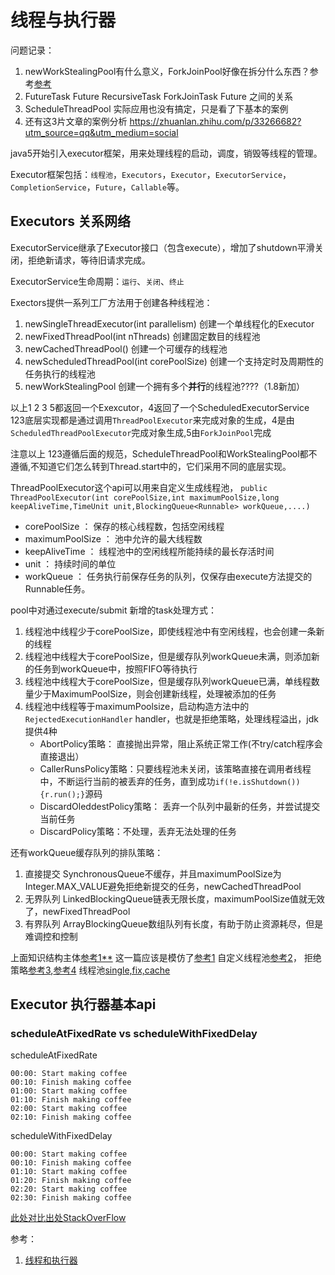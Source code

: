 # 线程与执行器

问题记录：
1. newWorkStealingPool有什么意义，ForkJoinPool好像在拆分什么东西？参考[参考](http://blog.dyngr.com/blog/2016/09/15/java-forkjoinpool-internals/)
2. FutureTask Future RecursiveTask ForkJoinTask Future 之间的关系
3. ScheduleThreadPool 实际应用也没有搞定，只是看了下基本的案例
4. 还有这3片文章的案例分析 https://zhuanlan.zhihu.com/p/33266682?utm_source=qq&utm_medium=social

java5开始引入executor框架，用来处理线程的启动，调度，销毁等线程的管理。

Executor框架包括：`线程池`，`Executors`，`Executor`，`ExecutorService`，
`CompletionService`，`Future`，`Callable`等。

## Executors 关系网络
ExecutorService继承了Executor接口（包含execute），增加了shutdown平滑关闭，拒绝新请求，等待旧请求完成。

ExecutorService生命周期：`运行`、`关闭`、`终止`

Exectors提供一系列工厂方法用于创建各种线程池：
1. newSingleThreadExecutor(int parallelism)   创建一个单线程化的Executor
2. newFixedThreadPool(int nThreads)           创建固定数目的线程池
3. newCachedThreadPool()                      创建一个可缓存的线程池
4. newScheduledThreadPool(int corePoolSize)   创建一个支持定时及周期性的任务执行的线程池
5. newWorkStealingPool                        创建一个拥有多个**并行**的线程池????（1.8新加）

以上1 2 3 5都返回一个Exexcutor，4返回了一个ScheduledExecutorService <br/>
123底层实现都是通过调用`ThreadPoolExecutor`来完成对象的生成，4是由`ScheduledThreadPoolExecutor`完成对象生成,5由`ForkJoinPool`完成

注意以上 123遵循后面的规范，ScheduleThreadPool和WorkStealingPool都不遵循,不知道它们怎么转到Thread.start中的，它们采用不同的底层实现。

ThreadPoolExecutor这个api可以用来自定义生成线程池，
`public ThreadPoolExecutor(int corePoolSize,int maximumPoolSize,long keepAliveTime,TimeUnit unit,BlockingQueue<Runnable> workQueue,....)`
* corePoolSize ：    保存的核心线程数，包括空闲线程
* maximumPoolSize ： 池中允许的最大线程数
* keepAliveTime ：   线程池中的空闲线程所能持续的最长存活时间
* unit ：            持续时间的单位
* workQueue ：       任务执行前保存任务的队列，仅保存由execute方法提交的Runnable任务。

pool中对通过execute/submit 新增的task处理方式：
1. 线程池中线程少于corePoolSize，即使线程池中有空闲线程，也会创建一条新的线程
2. 线程池中线程大于corePoolSize，但是缓存队列workQueue未满，则添加新的任务到workQueue中，按照FIFO等待执行
3. 线程池中线程大于corePoolSize，但是缓存队列workQueue已满，单线程数量少于MaximumPoolSize，则会创建新线程，处理被添加的任务
4. 线程池中线程等于maximumPoolsize，启动构造方法中的`RejectedExecutionHandler` handler，也就是拒绝策略，处理线程溢出，jdk提供4种
    * AbortPolicy策略： 直接抛出异常，阻止系统正常工作(不try/catch程序会直接退出）
    * CallerRunsPolicy策略：只要线程池未关闭，该策略直接在调用者线程中，不断运行当前的被丢弃的任务，直到成功`if(!e.isShutdown()){r.run();}`源码
    * DiscardOleddestPolicy策略： 丢弃一个队列中最新的任务，并尝试提交当前任务
    * DiscardPolicy策略：不处理，丢弃无法处理的任务

还有workQueue缓存队列的排队策略：
1. 直接提交  SynchronousQueue不缓存，并且maximumPoolSize为Integer.MAX_VALUE避免拒绝新提交的任务，newCachedThreadPool
2. 无界队列  LinkedBlockingQueue链表无限长度，maximumPoolSize值就无效了，newFixedThreadPool
3. 有界队列  ArrayBlockingQueue数组队列有长度，有助于防止资源耗尽，但是难调控和控制

上面知识结构主体[参考1**](https://blog.csdn.net/ns_code/article/details/17465497)
这一篇应该是模仿了[参考1](https://blog.csdn.net/kouwoo/article/details/48788867)
自定义线程池[参考2](https://blog.csdn.net/ns_code/article/details/17465497)，
拒绝策略[参考3](https://blog.csdn.net/chao_19/article/details/74055255),[参考4](https://blog.csdn.net/chaofanwei2/article/details/51393794)
线程池[single,fix,cache](https://www.cnblogs.com/study-everyday/archive/2017/04/20/6737428.html)

## Executor 执行器基本api

### scheduleAtFixedRate vs scheduleWithFixedDelay
scheduleAtFixedRate
```
00:00: Start making coffee
00:10: Finish making coffee
01:00: Start making coffee
01:10: Finish making coffee
02:00: Start making coffee
02:10: Finish making coffee
```

scheduleWithFixedDelay
```
00:00: Start making coffee
00:10: Finish making coffee
01:10: Start making coffee
01:20: Finish making coffee
02:20: Start making coffee
02:30: Finish making coffee
```
[此处对比出处StackOverFlow](https://stackoverflow.com/questions/24649842/scheduleatfixedrate-vs-schedulewithfixeddelay)


参考：
1. [线程和执行器](https://zhuanlan.zhihu.com/p/33266682?utm_source=qq&utm_medium=social)